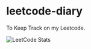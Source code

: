 # leetcode-diary

To Keep Track on my Leetcode.

![LeetCode Stats](https://leetcard.jacoblin.cool/yanlinc?theme=wtf&font=Roboto&ext=heatmap)
